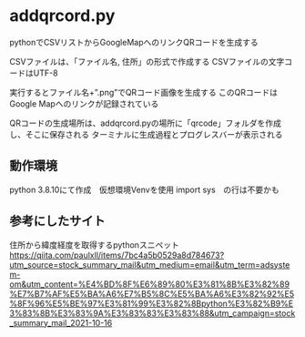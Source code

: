 # addqrcord.py
pythonでCSVリストからGoogleMapへのリンクQRコードを生成する

CSVファイルは、「ファイル名, 住所」の形式で作成する
CSVファイルの文字コードはUTF-8

実行するとファイル名+”.png”でQRコード画像を生成する
このQRコードはGoogle Mapへのリンクが記録されている

QRコードの生成場所は、addqrcord.pyの場所に「qrcode」フォルダを作成し、そこに保存される
ターミナルに生成過程とプログレスバーが表示される


## 動作環境

python 3.8.10にて作成　仮想環境Venvを使用
import sys　の行は不要かも

## 参考にしたサイト
住所から緯度経度を取得するpythonスニペット
https://qiita.com/paulxll/items/7bc4a5b0529a8d784673?utm_source=stock_summary_mail&utm_medium=email&utm_term=adsystem-om&utm_content=%E4%BD%8F%E6%89%80%E3%81%8B%E3%82%89%E7%B7%AF%E5%BA%A6%E7%B5%8C%E5%BA%A6%E3%82%92%E5%8F%96%E5%BE%97%E3%81%99%E3%82%8Bpython%E3%82%B9%E3%83%8B%E3%83%9A%E3%83%83%E3%83%88&utm_campaign=stock_summary_mail_2021-10-16
